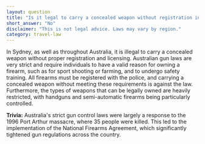 ```yaml
---
layout: question
title: "Is it legal to carry a concealed weapon without registration in Sydney?"
short_answer: "No"
disclaimer: "This is not legal advice. Laws may vary by region."
category: travel-law
---
```

In Sydney, as well as throughout Australia, it is illegal to carry a concealed weapon without proper registration and licensing. Australian gun laws are very strict and require individuals to have a valid reason for owning a firearm, such as for sport shooting or farming, and to undergo safety training. All firearms must be registered with the police, and carrying a concealed weapon without meeting these requirements is against the law. Furthermore, the types of weapons that can be legally owned are heavily restricted, with handguns and semi-automatic firearms being particularly controlled.

**Trivia:** Australia's strict gun control laws were largely a response to the 1996 Port Arthur massacre, where 35 people were killed. This led to the implementation of the National Firearms Agreement, which significantly tightened gun regulations across the country.
